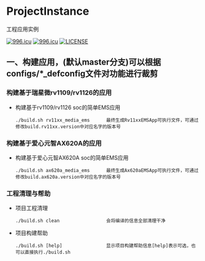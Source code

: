 # ProjectInstance
工程应用实例


<a href="https://996.icu"><img src="https://img.shields.io/badge/link-996.icu-red.svg" alt="996.icu" /></a>
[![996.icu](https://img.shields.io/badge/link-996.icu-red.svg)](https://996.icu)
[![LICENSE](https://img.shields.io/badge/license-Anti%20996-blue.svg)](https://github.com/996icu/996.ICU/blob/master/LICENSE)
## 一、构建应用，(默认master分支)可以根据configs/*_defconfig文件对功能进行裁剪

### 构建基于瑞星微rv1109/rv1126的应用
+ 构建基于rv1109/rv1126 soc的简单EMS应用
   ```shell
   ./build.sh rv11xx_media_ems      最终生成Rv11xxEMSApp可执行文件，可通过修改build.rv11xx.version中对应名字的版本号
   ```
### 构建基于爱心元智AX620A的应用
+ 构建基于爱心元智AX620A soc的简单EMS应用
   ```shell
   ./build.sh ax620a_media_ems      最终生成Ax620aEMSApp可执行文件，可通过修改build.ax620a.version中对应名字的版本号
   ```

### 工程清理与帮助
+ 项目工程清理
   ```shell
   ./build.sh clean                 会将编译的信息全部清理干净
   ```
+ 项目构建帮助
   ```shell
   ./build.sh [help]                显示项目构建帮助信息[help]表示可选，也可以直接执行./build.sh
   ```
